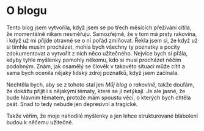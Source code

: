 # O blogu

Tento blog jsem vytvořila, když jsem se po třech měsících přežívání cítíla, že momentálně nikam nesměřuju. Samozřejmě, že v tom má prsty rakovina, i když už mi přijde otravné se o ní pořád zmiňovat. Řekla jsem si, že když už si tímhle musím procházet, mohla bych všechny ty poznatky a pocity zdokumentovat a vytvořit z nich něco užitečného. Nejvíce bych si přála, kdyby tyhle myšlenky pomohly někomu, kdo si musí procházet něčím podobným. Znám, jak osamělý se člověk v takovéto situaci může cítit a sama bych ocenila nějaký lidský zdroj poznatků, když jsem začínala. 

Nechtěla bych, aby se z tohoto stal jen *Můj blog o rakovině*, takže doufám, že dokážu přijít i s nějakými tématy, které se jí netýkají. Je ale jasné, že bude hlavním tématem, protože mám spoustu věcí, o kterých bych chtěla psát. Snad to tedy nebude jen depresivní a tragické.

Takže věřím, že moje nahodilé myšlenky a jen lehce strukturované blábolení budou k něčemu užitečné.